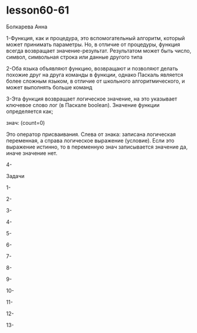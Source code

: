 # lesson60-61
Болкарева Анна

1-Функция, как и процедура, это вспомогательный алгоритм, который может принимать параметры. Но, в отличие от процедуры, функция всегда возвращает значение-результат. Результатом может быть число, символ, символьная строка или данные другого типа

2-Оба языка объявляют функцию, возвращают и позволяют делать похожие друг на друга команды в функции, однако Паскаль является более сложным языком, в отличие от школьного алгоритмического, и может выполнять больше команд

3-Эта функция возвращает логическое значение, на это указывает ключевое слово лог (в Паскале boolean). Значение функции определяется как;

знач: (count=0) 

Это оператор присваивания. Слева от знака: записана логическая переменная, а справа логическое выражение (условие). Если это выражение истинно, то в переменную знач записывается значение да, иначе значение нет.

4-

Задачи

1-

2-

3-

4-

5-

6-

7-

8-

9-

10-

11-

12-

13-
